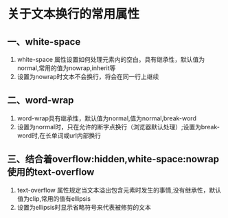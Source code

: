 关于文本换行的常用属性
======================

一、white-space
---------------

1. white-space 属性设置如何处理元素内的空白。具有继承性，默认值为normal,常用的值为nowrap,inherit等
2. 设置为nowrap时文本不会换行，将会在同一行上继续

二、word-wrap
---------------

1. word-wrap具有继承性，默认值为normal,值为normal,break-word
2. 设置为normal时，只在允许的断字点换行（浏览器默认处理）;设置为break-word时,在长单词或url内部换行

三、结合着overflow:hidden,white-space:nowrap使用的text-overflow
------------------------------------------------

1. text-overflow 属性规定当文本溢出包含元素时发生的事情,没有继承性，默认值为clip,常用的值有ellipsis
2. 设置为ellipsis时显示省略符号来代表被修剪的文本

